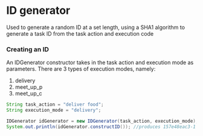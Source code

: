 # **ID generator**
Used to generate a random ID at a set length, using a SHA1 algorithm to generate a task ID from the task action and execution code

### Creating an ID

An IDGenerator constructor takes in the task action and execution mode as parameters. There are 3 types of execution modes, namely:
1. delivery
2. meet_up_p
3. meet_up_c

```java
String task_action = "deliver food";
String execution_mode = "delivery";

IDGenerator idGenerator = new IDGenerator(task_action, execution_mode);
System.out.println(idGenerator.constructID()); //produces 157e48eac3-1 as output
```

